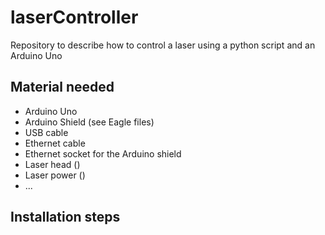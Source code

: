 # laserController
Repository to describe how to control a laser using a python script and an Arduino Uno

## Material needed

* Arduino Uno
* Arduino Shield (see Eagle files)
* USB cable
* Ethernet cable
* Ethernet socket for the Arduino shield
* Laser head ()
* Laser power ()
* ...

## Installation steps
